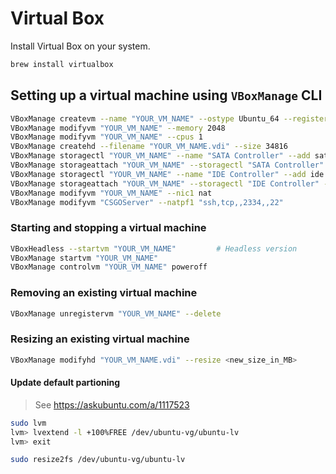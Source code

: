 # Virtual Box

Install Virtual Box on your system.

```bash
brew install virtualbox
```

## Setting up a virtual machine using `VBoxManage` CLI

```bash
VBoxManage createvm --name "YOUR_VM_NAME" --ostype Ubuntu_64 --register
VBoxManage modifyvm "YOUR_VM_NAME" --memory 2048
VBoxManage modifyvm "YOUR_VM_NAME" --cpus 1
VBoxManage createhd --filename "YOUR_VM_NAME.vdi" --size 34816
VBoxManage storagectl "YOUR_VM_NAME" --name "SATA Controller" --add sata --controller IntelAhci
VBoxManage storageattach "YOUR_VM_NAME" --storagectl "SATA Controller" --port 0 --device 0 --type hdd --medium "YOUR_VM_NAME.vdi"
VBoxManage storagectl "YOUR_VM_NAME" --name "IDE Controller" --add ide
VBoxManage storageattach "YOUR_VM_NAME" --storagectl "IDE Controller" --port 0 --device 0 --type dvddrive --medium ubuntu-20.04.3-live-server-amd64.iso
VBoxManage modifyvm "YOUR_VM_NAME" --nic1 nat
VBoxManage modifyvm "CSGOServer" --natpf1 "ssh,tcp,,2334,,22"
```

### Starting and stopping a virtual machine

```bash
VBoxHeadless --startvm "YOUR_VM_NAME"         # Headless version
VBoxManage startvm "YOUR_VM_NAME"
VBoxManage controlvm "YOUR_VM_NAME" poweroff
```

### Removing an existing virtual machine

```bash
VBoxManage unregistervm "YOUR_VM_NAME" --delete
```

### Resizing an existing virtual machine

```bash
VBoxManage modifyhd "YOUR_VM_NAME.vdi" --resize <new_size_in_MB>
```

#### Update default partioning

> See https://askubuntu.com/a/1117523

```bash
sudo lvm
lvm> lvextend -l +100%FREE /dev/ubuntu-vg/ubuntu-lv
lvm> exit

sudo resize2fs /dev/ubuntu-vg/ubuntu-lv
```